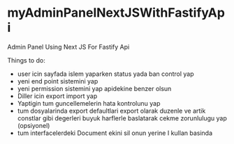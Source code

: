 # myAdminPanelNextJSWithFastifyApi
Admin Panel Using Next JS For Fastify Api

Things to do:
- user icin sayfada islem yaparken status yada ban control yap
- yeni end point sistemini yap
- yeni permission sistemini yap apidekine benzer olsun
- Diller icin export import yap
- Yaptigin tum guncellemelerin hata kontrolunu yap
- tum dosyalarinda export defaultlari export olarak duzenle ve artik constlar gibi degerleri buyuk harflerle baslatarak cekme zorunlulugu yap (opsiyonel)
- tum interfacelerdeki Document ekini sil onun yerine I kullan basinda

